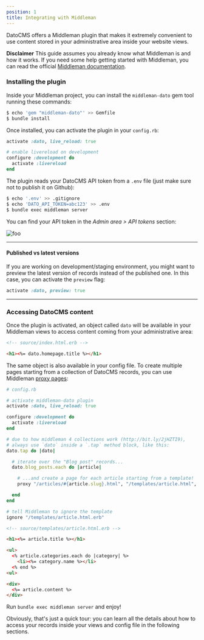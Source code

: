 ```yaml
---
position: 1
title: Integrating with Middleman
---
```


DatoCMS offers a Middleman plugin that makes it extremely convenient to use content stored in your administrative area inside your website views.

**Disclaimer** This guide assumes you already know what Middleman is and how it works. If you need some help getting started with Middleman, you can read the official [Middleman documentation](https://middlemanapp.com/basics/install/).

### Installing the plugin

Inside your Middleman project, you can install the `middleman-dato` gem tool running these commands:

```bash
$ echo 'gem "middleman-dato"' >> Gemfile
$ bundle install
```

Once installed, you can activate the plugin in your `config.rb`:

```ruby
activate :dato, live_reload: true

# enable livereload on development
configure :development do
  activate :livereload
end
```

The plugin reads your DatoCMS API token from a `.env` file (just make sure not to publish it on Github):

```bash
$ echo '.env' >> .gitignore
$ echo 'DATO_API_TOKEN=abc123' >> .env
$ bundle exec middleman server
```

You can find your API token in the *Admin area > API tokens* section:

![foo](../images/api-token.png)

---

#### Published vs latest versions

If you are working on development/staging environment, you might want to preview the latest version of records instead of the published one. In this case, you can activate the `preview` flag:

```ruby
activate :dato, preview: true
```

---

### Accessing DatoCMS content

Once the plugin is activated, an object called `dato` will be available in your Middleman views to access content coming from your administrative area:

```html
<!-- source/index.html.erb -->

<h1><%= dato.homepage.title %></h1>
```

The same object is also available in your config file. To create multiple pages starting from a collection of DatoCMS records, you can use Middleman [proxy pages](https://middlemanapp.com/advanced/dynamic_pages/):

```ruby
# config.rb

# activate middleman-dato plugin
activate :dato, live_reload: true

configure :development do
  activate :livereload
end

# due to how middleman 4 collections work (http://bit.ly/2jHZTI9), 
# always use `dato` inside a `.tap` method block, like this:
dato.tap do |dato|

  # iterate over the "Blog post" records...
  dato.blog_posts.each do |article|

    # ...and create a page for each article starting from a template!
    proxy "/articles/#{article.slug}.html", "/templates/article.html", locals: { article: article }

  end
end

# tell Middleman to ignore the template
ignore "/templates/article.html.erb"
```

```html
<!-- source/templates/article.html.erb -->

<h1><%= article.title %></h1>

<ul>
  <% article.categories.each do |category| %>
    <li><%= category.name %></li>
  <% end %>
<ul>

<div>
  <%= article.content %>
</div>
```

Run `bundle exec middleman server` and enjoy!

Obviously, that's just a quick tour: you can learn all the details about how to access your records inside your views and config file in the following sections.
